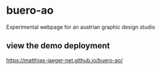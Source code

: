 # buero-ao
Experimental webpage for an austrian graphic design studio

## view the demo deployment
https://matthias-jaeger-net.github.io/buero-ao/
